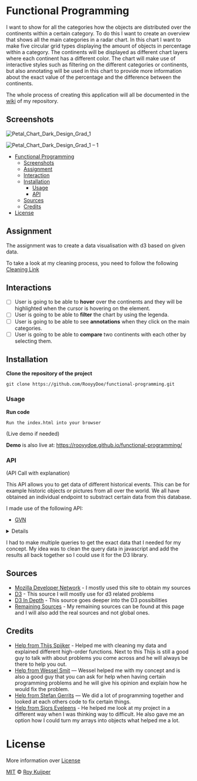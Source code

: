 # Functional Programming

I want to show for all the categories how the objects are distributed over the continents within a certain category. To do this I want to create an overview that shows all the main categories in a radar chart. In this chart I want to make five circular grid types displaying the amount of objects in percentage within a category. The continents will be displayed as different chart layers where each continent has a different color. The chart will make use of interactive styles such as filtering on the different categories or continents, but also annotating will be used in this chart to provide more information about the exact value of the percentage and the difference between the continents.

The whole process of creating this application will all be documented in the [wiki](https://github.com/RooyyDoe/functional-programming/wiki) of my repository.

## Screenshots

![Petal_Chart_Dark_Design_Grad_1](https://user-images.githubusercontent.com/40355914/68203378-ef4dbc00-ffc5-11e9-9a89-f38cf4e6d6b2.png)

![Petal_Chart_Dark_Design_Grad_1 – 1](https://user-images.githubusercontent.com/40355914/68203501-3cca2900-ffc6-11e9-834a-cd3142bd8f2f.png)

- [Functional Programming](#functional-programming)
  - [Screenshots](#screenshots)
  - [Assignment](#assignment)
  - [Interaction](#interaction)
  - [Installation](#installation)
    - [Usage](#usage)
    - [API](#api)
  - [Sources](#sources)
  - [Credits](#credits)
- [License](#license)

## Assignment

The assignment was to create a data visualisation with d3 based on given data.

To take a look at my cleaning process, you need to follow the following [Cleaning Link](https://github.com/RooyyDoe/functional-programming/wiki/Cleaning-data)

## Interactions

- [ ] User is going to be able to **hover** over the continents and they will be highlighted when the cursor is hovering on the element.
- [ ] User is going to be able to **filter** the chart by using the legenda.
- [ ] User is going to be able to see **annotations** when they click on the main categories.
- [ ] User is going to be able to **compare** two continents with each other by selecting them.

## Installation

**Clone the repository of the project**
```
git clone https://github.com/RooyyDoe/functional-programming.git
```

### Usage

**Run code**
```
Run the index.html into your browser
```

(Live demo if needed)

**Demo** is also live at: https://rooyydoe.github.io/functional-programming/

### API
(API Call with explanation)

This API allows you to get data of different historical events. This can be for example historic objects or pictures from all over the world. We all have obtained an individual endpoint to substract certain data from this database. 

I made use of the following API:

* [GVN](https://data.netwerkdigitaalerfgoed.nl/)

<details>

The first query I made was the one where I asked for all the continents that are available in the database. When this query runs it will show every continent that is available in the collection database.

```

//First Query for continents
SELECT ?continent  WHERE {
  <https://hdl.handle.net/20.500.11840/termmaster2> skos:narrower ?continent .
}

```

<img width="1152" alt="Schermafdruk 2019-11-08 11 09 13" src="https://user-images.githubusercontent.com/40355914/68468585-9aee4a80-0218-11ea-90b6-bc101d0608bc.png">

After this query I needed to get all the main categories that are available in the database. For this I used the thesaurus [Functionele Category](https://hdl.handle.net/20.500.11840/termmaster2802) and get all the narrower tags from this.

```

//Second Query for all the main categories
SELECT ?categoryName ?mainCategory  WHERE {
  <https://hdl.handle.net/20.500.11840/termmaster2802> skos:narrower ?mainCategory .
  ?mainCategory skos:prefLabel ?categoryName .
}

```

<img width="1151" alt="Schermafdruk 2019-11-08 11 18 12" src="https://user-images.githubusercontent.com/40355914/68468972-7646a280-0219-11ea-927f-6d9f3f5aa98c.png">

For my concept I need to get a count of all the objects that are linked to the continent and in that continent to the main category.

```

//Last query to get a total count of the objects
SELECT ?categoryName (COUNT(?category) AS ?categoryAmount) WHERE {
  
       <https://hdl.handle.net/20.500.11840/termmaster3> skos:narrower* ?continent .
  	   ?obj dct:spatial ?continent .
  
  	   <https://hdl.handle.net/20.500.11840/termmaster2803> skos:narrower* ?category .
       ?obj edm:isRelatedTo ?category .
  	   ?category skos:prefLabel ?categoryName .
  	   
} GROUP BY ?categoryName

```

<img width="1154" alt="Schermafdruk 2019-11-08 11 26 15" src="https://user-images.githubusercontent.com/40355914/68469502-975bc300-021a-11ea-8095-39bbacaa6e61.png">

</details>

I had to make multiple queries to get the exact data that I needed for my concept. My idea was to clean the query data in javascript and add the results all back together so I could use it for the D3 library.

## Sources
* [Mozilla Developer Network](https://developer.mozilla.org/en-US/) - I mostly used this site to obtain my sources
* [D3](https://d3js.org/) - This source I will mostly use for d3 related problems
* [D3 In Depth](https://www.d3indepth.com/) - This source goes deeper into the D3 possibilities
* [Remaining Sources](https://github.com/RooyyDoe/functional-programming/wiki/Remaining-Sources) - My remaining sources can be found at this page and I will also add the real sources and not global ones.

## Credits

* [Help from Thijs Spijker](https://github.com/iSirThijs) - Helped me with cleaning my data and explained different high-order functions. Next to this Thijs is still a good guy to talk with about problems you come across and he will always be there to help you out.
* [Help from Wessel Smit](https://github.com/WesselSmit) — Wessel helped me with my concept and is also a good guy that you can ask for help when having certain programming problems and he will give his opinion and explain how he would fix the problem.
* [Help from Stefan Gerrits](https://github.com/StefanGerrits2) — We did a lot of programming together and looked at each others code to fix certain things.
* [Help from Sjors Eveleens](https://github.com/Choerd) - He helped me look at my project in a different way when I was thinking way to difficult. He also gave me an option how I could turn my arrays into objects what helped me a lot.

# License

More information over [License](https://help.github.com/en/articles/licensing-a-repository)

[MIT](https://github.com/RooyyDoe/functional-programming/blob/master/LICENSE.txt) © [Roy Kuijper](https://github.com/RooyyDoe)
